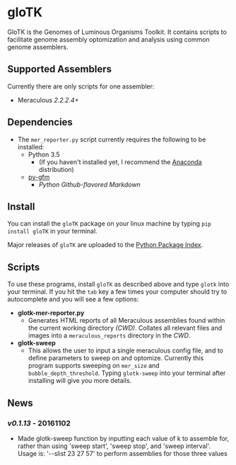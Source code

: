 # gloTK

GloTK is the Genomes of Luminous Organisms Toolkit. It contains
scripts to facilitate genome assembly optomization and analysis using
common genome assemblers.

## Supported Assemblers

Currently there are only scripts for one assembler:

- Meraculous *2.2.2.4+*

## Dependencies

- The `mer_reporter.py` script currently requires the following to be installed:
  - Python 3.5
    - (If you haven't installed yet, I recommend the [Anaconda](https://www.continuum.io/downloads) distribution)
  - [py-gfm](https://py-gfm.readthedocs.io/en/latest/)
    - _Python Github-flavored Markdown_

## Install

You can install the `gloTK` package on your linux machine by typing
`pip install gloTK` in your terminal.

Major releases of `gloTK` are uploaded to the [Python Package Index](https://pypi.python.org/pypi/gloTK).

## Scripts

To use these programs, install `gloTK` as described above and type `glotk` into
your terminal. If you hit the `tab` key a few times your computer should try to
autocomplete and you will see a few options:

- **glotk-mer-reporter.py**
  - Generates HTML reports of all Meraculous assemblies found within
    the current working directory _(CWD)_. Collates all relevant files and images
    into a `meraculous_reports` directory in the _CWD_.
- **glotk-sweep**
  - This allows the user to input a single meraculous config file, and to define 
    parameters to sweep on and optomize. Currently this program supports sweeping 
    on `mer_size` and `bubble_depth_threshold`. Typing `glotk-sweep` into your
    terminal after installing will give you more details.

## News

### _*v0.1.13*_ - 20161102

* Made glotk-sweep function by inputting each value of k to assemble for, rather
  than using 'sweep start', 'sweep stop', and 'sweep interval'.
  Usage is: '--slist 23 27 57' to perform assemblies for those three values
